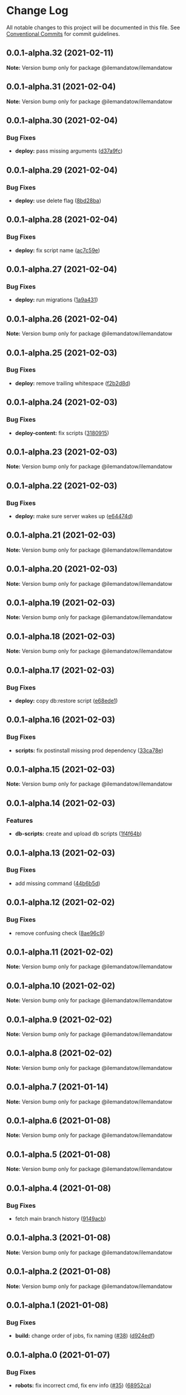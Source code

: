 # Change Log

All notable changes to this project will be documented in this file.
See [Conventional Commits](https://conventionalcommits.org) for commit guidelines.

## 0.0.1-alpha.32 (2021-02-11)

**Note:** Version bump only for package @ilemandatow/ilemandatow





## 0.0.1-alpha.31 (2021-02-04)

**Note:** Version bump only for package @ilemandatow/ilemandatow





## 0.0.1-alpha.30 (2021-02-04)


### Bug Fixes

* **deploy:** pass missing arguments ([d37a9fc](https://github.com/MMMalik/ilemandatow/commit/d37a9fcf83bd359d091b396f8cd092dd96fe9405))





## 0.0.1-alpha.29 (2021-02-04)


### Bug Fixes

* **deploy:** use delete flag ([8bd28ba](https://github.com/MMMalik/ilemandatow/commit/8bd28ba2f13c3a5c74069af8d8363d2af2f0c51d))





## 0.0.1-alpha.28 (2021-02-04)


### Bug Fixes

* **deploy:** fix script name ([ac7c59e](https://github.com/MMMalik/ilemandatow/commit/ac7c59eb3a1bdd85c60ec44e263ac3be3e0026b3))





## 0.0.1-alpha.27 (2021-02-04)


### Bug Fixes

* **deploy:** run migrations ([1a9a431](https://github.com/MMMalik/ilemandatow/commit/1a9a4316d43b937c99a7b1a87eaff6eb90f4dee3))





## 0.0.1-alpha.26 (2021-02-04)

**Note:** Version bump only for package @ilemandatow/ilemandatow





## 0.0.1-alpha.25 (2021-02-03)


### Bug Fixes

* **deploy:** remove trailing whitespace ([f2b2d8d](https://github.com/MMMalik/ilemandatow/commit/f2b2d8d0b3fb143a945cb8cbb6a3e671cbb856be))





## 0.0.1-alpha.24 (2021-02-03)


### Bug Fixes

* **deploy-content:** fix scripts ([3180915](https://github.com/MMMalik/ilemandatow/commit/3180915ee61ffa0a5485305314721c666ce493e2))





## 0.0.1-alpha.23 (2021-02-03)

**Note:** Version bump only for package @ilemandatow/ilemandatow





## 0.0.1-alpha.22 (2021-02-03)


### Bug Fixes

* **deploy:** make sure server wakes up ([e64474d](https://github.com/MMMalik/ilemandatow/commit/e64474dc532e5fcdd6d3fa2ebb20602c7a4f935f))





## 0.0.1-alpha.21 (2021-02-03)

**Note:** Version bump only for package @ilemandatow/ilemandatow





## 0.0.1-alpha.20 (2021-02-03)

**Note:** Version bump only for package @ilemandatow/ilemandatow





## 0.0.1-alpha.19 (2021-02-03)

**Note:** Version bump only for package @ilemandatow/ilemandatow





## 0.0.1-alpha.18 (2021-02-03)

**Note:** Version bump only for package @ilemandatow/ilemandatow





## 0.0.1-alpha.17 (2021-02-03)


### Bug Fixes

* **deploy:** copy db:restore script ([e68ede1](https://github.com/MMMalik/ilemandatow/commit/e68ede13b5af4bd499f0a662eb7bf47bcab5ef79))





## 0.0.1-alpha.16 (2021-02-03)


### Bug Fixes

* **scripts:** fix postinstall missing prod dependency ([33ca78e](https://github.com/MMMalik/ilemandatow/commit/33ca78e5e6bbf216c247a7a319d0320a0fd82fda))





## 0.0.1-alpha.15 (2021-02-03)

**Note:** Version bump only for package @ilemandatow/ilemandatow





## 0.0.1-alpha.14 (2021-02-03)


### Features

* **db-scripts:** create and upload db scripts ([1f4f64b](https://github.com/MMMalik/ilemandatow/commit/1f4f64be84cba0bd940776c42406dc31216bed5d))





## 0.0.1-alpha.13 (2021-02-03)


### Bug Fixes

* add missing command ([44b6b5d](https://github.com/MMMalik/ilemandatow/commit/44b6b5db11a598d59a727dc90504be45e683a973))





## 0.0.1-alpha.12 (2021-02-02)


### Bug Fixes

* remove confusing check ([8ae96c9](https://github.com/MMMalik/ilemandatow/commit/8ae96c9c1765c977450f0ef66a9bebb236c1b2f4))





## 0.0.1-alpha.11 (2021-02-02)

**Note:** Version bump only for package @ilemandatow/ilemandatow





## 0.0.1-alpha.10 (2021-02-02)

**Note:** Version bump only for package @ilemandatow/ilemandatow





## 0.0.1-alpha.9 (2021-02-02)

**Note:** Version bump only for package @ilemandatow/ilemandatow





## 0.0.1-alpha.8 (2021-02-02)

**Note:** Version bump only for package @ilemandatow/ilemandatow





## 0.0.1-alpha.7 (2021-01-14)

**Note:** Version bump only for package @ilemandatow/ilemandatow





## 0.0.1-alpha.6 (2021-01-08)

**Note:** Version bump only for package @ilemandatow/ilemandatow





## 0.0.1-alpha.5 (2021-01-08)

**Note:** Version bump only for package @ilemandatow/ilemandatow





## 0.0.1-alpha.4 (2021-01-08)


### Bug Fixes

* fetch main branch history ([9149acb](https://github.com/MMMalik/ilemandatow/commit/9149acb1d1c60fb8a3f68a8fbd9458db0348bc6a))





## 0.0.1-alpha.3 (2021-01-08)

**Note:** Version bump only for package @ilemandatow/ilemandatow





## 0.0.1-alpha.2 (2021-01-08)

**Note:** Version bump only for package @ilemandatow/ilemandatow





## 0.0.1-alpha.1 (2021-01-08)


### Bug Fixes

* **build:** change order of jobs, fix naming ([#38](https://github.com/MMMalik/ilemandatow/issues/38)) ([d924edf](https://github.com/MMMalik/ilemandatow/commit/d924edf28dca6f7a2932e369e8e8d2a56be40f11))





## 0.0.1-alpha.0 (2021-01-07)


### Bug Fixes

* **robots:** fix incorrect cmd, fix env info ([#35](https://github.com/MMMalik/ilemandatow/issues/35)) ([68952ca](https://github.com/MMMalik/ilemandatow/commit/68952ca5a1691736efb6e9a9ef1c597147470e03))
